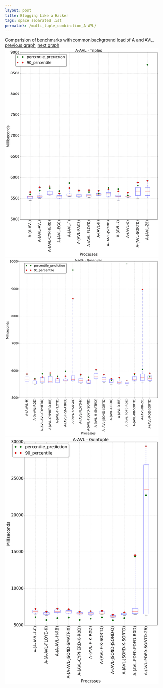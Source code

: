 ```yaml
---
layout: post
title: Blogging Like a Hacker
tags: space separated list
permalink: /multi_tuple_combination_A-AVL/
---
```


Comparision of benchmarks with common background load of A and AVL.
[previous graph](./whole_quintuple/), [next graph](./multi_tuple_combination_A-A/)
<img src="./images/triple/A/A-AVL_box.png" alt="graph figure"><img src="./images/quadruple/A/A-AVL_box.png" alt="graph figure"><img src="./images/quintuple/A/A-AVL_box.png" alt="graph figure">